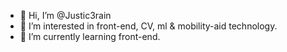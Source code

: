 - 👋 Hi, I’m @Justic3rain
- 👀 I’m interested in front-end, CV, ml & mobility-aid technology.
- 🌱 I’m currently learning front-end.
<!---
Justic3rain/Justic3rain is a ✨ special ✨ repository because its `README.md` (this file) appears on your GitHub profile.
You can click the Preview link to take a look at your changes.
--->
